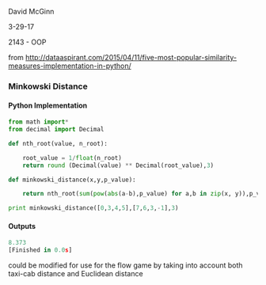 David McGinn

3-29-17

2143 - OOP

from http://dataaspirant.com/2015/04/11/five-most-popular-similarity-measures-implementation-in-python/

### Minkowski Distance

#### Python Implementation
```python
from math import*
from decimal import Decimal

def nth_root(value, n_root):

    root_value = 1/float(n_root)
    return round (Decimal(value) ** Decimal(root_value),3)

def minkowski_distance(x,y,p_value):

    return nth_root(sum(pow(abs(a-b),p_value) for a,b in zip(x, y)),p_value)

print minkowski_distance([0,3,4,5],[7,6,3,-1],3)
```

#### Outputs
```python
8.373
[Finished in 0.0s]
```

could be modified for use for the flow game by taking into account both
taxi-cab distance and Euclidean distance

